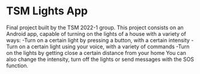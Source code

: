 # TSM Lights App
Final project built by the TSM 2022-1 group.
This project consists on an Android app, capable of turning on the lights of a house with a variety of ways:
-Turn on a certain light by pressing a button, with a certain intensity
-Turn on a certain light using your voice, with a variety of commands
-Turn on the lights by getting close a certain distance from your home
You can also change the intensity, turn off the lights or send messages with the SOS function.

